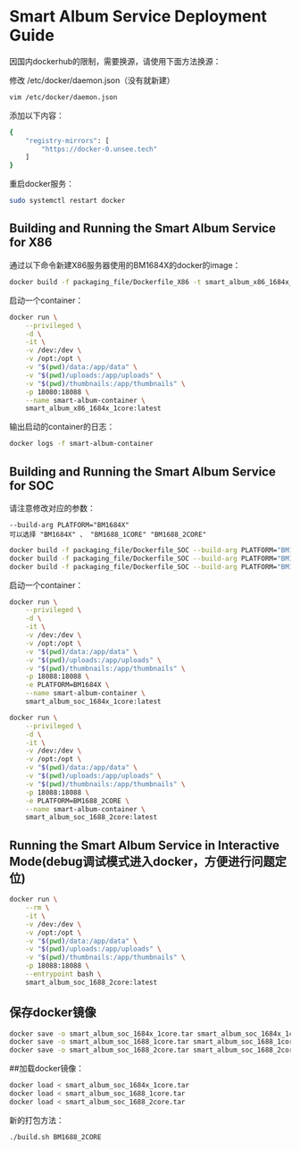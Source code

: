 # Smart Album Service Deployment Guide
因国内dockerhub的限制，需要换源，请使用下面方法换源：

修改 /etc/docker/daemon.json（没有就新建）
```bash
vim /etc/docker/daemon.json
```
添加以下内容：
```bash
{
    "registry-mirrors": [
        "https://docker-0.unsee.tech"
    ]
}
```
重启docker服务：
```bash
sudo systemctl restart docker
```
## Building and Running the Smart Album Service for X86
通过以下命令新建X86服务器使用的BM1684X的docker的image：
```bash
docker build -f packaging_file/Dockerfile_X86 -t smart_album_x86_1684x_1core:latest .
```
启动一个container：
```bash
docker run \
    --privileged \
    -d \
    -it \
    -v /dev:/dev \
    -v /opt:/opt \
    -v "$(pwd)/data:/app/data" \
    -v "$(pwd)/uploads:/app/uploads" \
    -v "$(pwd)/thumbnails:/app/thumbnails" \
    -p 18080:18088 \
    --name smart-album-container \
    smart_album_x86_1684x_1core:latest
```
输出启动的container的日志：
```bash
docker logs -f smart-album-container
```
## Building and Running the Smart Album Service for SOC
请注意修改对应的参数：
```
--build-arg PLATFORM="BM1684X"
可以选择 "BM1684X" 、 "BM1688_1CORE" "BM1688_2CORE"
```

```bash
docker build -f packaging_file/Dockerfile_SOC --build-arg PLATFORM="BM1684X" -t smart_album_soc_1684x_1core:latest . 
docker build -f packaging_file/Dockerfile_SOC --build-arg PLATFORM="BM1688_1CORE" -t smart_album_soc_1688_1core:latest . 
docker build -f packaging_file/Dockerfile_SOC --build-arg PLATFORM="BM1688_2CORE" -t smart_album_soc_1688_2core:latest . 
```

启动一个container：
```bash
docker run \
    --privileged \
    -d \
    -it \
    -v /dev:/dev \
    -v /opt:/opt \
    -v "$(pwd)/data:/app/data" \
    -v "$(pwd)/uploads:/app/uploads" \
    -v "$(pwd)/thumbnails:/app/thumbnails" \
    -p 18088:18088 \
    -e PLATFORM=BM1684X \
    --name smart-album-container \
    smart_album_soc_1684x_1core:latest
```

```bash
docker run \
    --privileged \
    -d \
    -it \
    -v /dev:/dev \
    -v /opt:/opt \
    -v "$(pwd)/data:/app/data" \
    -v "$(pwd)/uploads:/app/uploads" \
    -v "$(pwd)/thumbnails:/app/thumbnails" \
    -p 18088:18088 \
    -e PLATFORM=BM1688_2CORE \
    --name smart-album-container \
    smart_album_soc_1688_2core:latest
```

## Running the Smart Album Service in Interactive Mode(debug调试模式进入docker，方便进行问题定位)
```bash
docker run \
    --rm \
    -it \
    -v /dev:/dev \
    -v /opt:/opt \
    -v "$(pwd)/data:/app/data" \
    -v "$(pwd)/uploads:/app/uploads" \
    -v "$(pwd)/thumbnails:/app/thumbnails" \
    -p 18088:18088 \
    --entrypoint bash \
    smart_album_soc_1688_2core:latest
```



## 保存docker镜像
```bash
docker save -o smart_album_soc_1684x_1core.tar smart_album_soc_1684x_1core:latest
docker save -o smart_album_soc_1688_1core.tar smart_album_soc_1688_1core:latest
docker save -o smart_album_soc_1688_2core.tar smart_album_soc_1688_2core:latest
```

##加载docker镜像：
```bash
docker load < smart_album_soc_1684x_1core.tar
docker load < smart_album_soc_1688_1core.tar
docker load < smart_album_soc_1688_2core.tar
```

新的打包方法：
```bash
./build.sh BM1688_2CORE
```